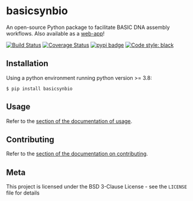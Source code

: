 # basicsynbio

An open-source Python package to facilitate BASIC DNA assembly workflows. Also available as a [web-app][webapp_url]!

[![Build Status][ci_badge]][ci_url]
[![Coverage Status][coverage_badge]][coverage_url]
[![pypi badge][pypi_badge]][pypi_url]
[![Code style: black](https://img.shields.io/badge/code%20style-black-000000.svg)](https://github.com/psf/black)

## Installation

Using a python environment running python version >= 3.8:

```shell
$ pip install basicsynbio
```

## Usage

Refer to the [section of the documentation of usage](https://londonbiofoundry.github.io/basicsynbio/usage.html).

## Contributing

Refer to the [section of the documentation on contributing](https://londonbiofoundry.github.io/basicsynbio/contributing.html).

## Meta

This project is licensed under the BSD 3-Clause License - see the ``LICENSE`` file for details

[ci_badge]: https://github.com/LondonBiofoundry/basicsynbio/actions/workflows/main.yml/badge.svg
[ci_url]: https://github.com/LondonBiofoundry/basicsynbio/actions/workflows/main.yml
[pypi_badge]: https://img.shields.io/pypi/v/basicsynbio.svg
[pypi_url]: https://pypi.python.org/pypi/basicsynbio
[coverage_badge]: https://coveralls.io/repos/github/LondonBiofoundry/basicsynbio/badge.svg?branch=master
[coverage_url]: https://coveralls.io/github/LondonBiofoundry/basicsynbio?branch=master
[development_url]: https://packaging.python.org/guides/distributing-packages-using-setuptools/#working-in-development-mode
[webapp_url]: https://basicsynbio.web.app/designer
